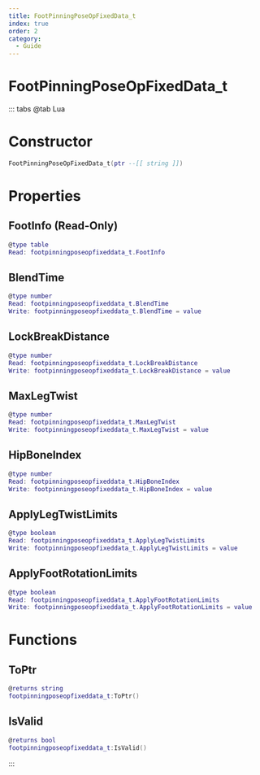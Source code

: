 ```yaml
---
title: FootPinningPoseOpFixedData_t
index: true
order: 2
category:
  - Guide
---
```


# FootPinningPoseOpFixedData_t

::: tabs
@tab Lua
# Constructor
```lua
FootPinningPoseOpFixedData_t(ptr --[[ string ]])
```
# Properties
## FootInfo (Read-Only)
```lua
@type table
Read: footpinningposeopfixeddata_t.FootInfo
```
## BlendTime 
```lua
@type number
Read: footpinningposeopfixeddata_t.BlendTime
Write: footpinningposeopfixeddata_t.BlendTime = value
```
## LockBreakDistance 
```lua
@type number
Read: footpinningposeopfixeddata_t.LockBreakDistance
Write: footpinningposeopfixeddata_t.LockBreakDistance = value
```
## MaxLegTwist 
```lua
@type number
Read: footpinningposeopfixeddata_t.MaxLegTwist
Write: footpinningposeopfixeddata_t.MaxLegTwist = value
```
## HipBoneIndex 
```lua
@type number
Read: footpinningposeopfixeddata_t.HipBoneIndex
Write: footpinningposeopfixeddata_t.HipBoneIndex = value
```
## ApplyLegTwistLimits 
```lua
@type boolean
Read: footpinningposeopfixeddata_t.ApplyLegTwistLimits
Write: footpinningposeopfixeddata_t.ApplyLegTwistLimits = value
```
## ApplyFootRotationLimits 
```lua
@type boolean
Read: footpinningposeopfixeddata_t.ApplyFootRotationLimits
Write: footpinningposeopfixeddata_t.ApplyFootRotationLimits = value
```
# Functions
## ToPtr
```lua
@returns string
footpinningposeopfixeddata_t:ToPtr()
```
## IsValid
```lua
@returns bool
footpinningposeopfixeddata_t:IsValid()
```

:::